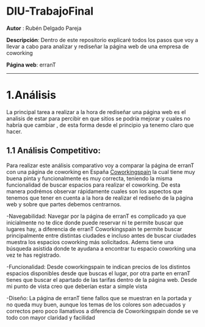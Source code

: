 # DIU-TrabajoFinal

**Autor** : Rubén Delgado Pareja

**Descripción**: Dentro de este repositorio explicaré todos los pasos que voy a llevar a cabo para analizar y rediseñar 
la página web de una empresa de coworking

**Página web**: erranT

------

# 1.Análisis

La principal tarea a realizar a la hora de rediseñar una página web es el analisis de estar para percibir en que sitios 
se podría mejorar y cuales no habría que cambiar , de esta forma desde el principio ya tenemo claro que hacer.

## 1.1 Análisis Competitivo:
Para realizar este análisis comparativo voy a comparar la página de erranT con una página de coworking en España
[Coworkingspain](https://coworkingspain.es/) la cual tiene muy buena pinta y funcionalmente es muy correcta, teniendo la misma funcionalidad de buscar espacios para realizar el coworking. De esta manera podrémos observar rápidamente cuales son los aspectos que tenemos que tener en cuenta a la hora de realizar el rediseño de la página web y sobre que partes debemos centrarnos.

-Navegabilidad: Navegar por la página de erranT es complicado ya que inicialmente no te dice donde puede reservar ni te permite buscar que lugares hay, a diferencia de erranT Coworkingspain te permite buscar principalmente entre distintas ciudades e incluso antes de buscar ciudades muestra los espacios coworking más solicitados. Adems tiene una búsqueda asistida donde te ayudana a encontrar tu espacio coworking una vez te has registrado.

-Funcionalidad: Desde coworkingspain te indican precios de los distintos espacios disponibles desde que buscas el lugar, por otra parte en erranT tienes que buscar el apartado de las tarifas dentro de la página web. Desde mi punto de vista creo que deberían estar a simple vista

-Diseño: La página de erranT tiene fallos que se muestran en la portada y no queda muy  buen, aunque los temas de los colores son adecuados y correctos pero poco llamativos a diferencia de Coworkingspain donde se ve todo con mayor claridad y facilidad


